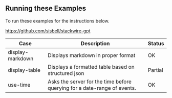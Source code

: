 ## Running these Examples
To run these examples for the instructions below.

https://github.com/sisbell/stackwire-gpt

| Case             | Description                                                              | Status  |
|------------------|--------------------------------------------------------------------------|---------|
| display-markdown | Displays markdown in proper format                                       | OK      |
| display-table    | Displays a formatted table based on structured json                      | Partial |
| use-time         | Asks the server for the time before querying for a date-range of events. | OK      |

                           
